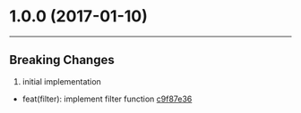 # 1.0.0 (2017-01-10)
---

## Breaking Changes

1. initial implementation
  - feat(filter): implement filter function [c9f87e36](https://github.com/TylorS/typed-filter/commits/c9f87e368cee21c2583e364e0ae529e762c5b64b)


